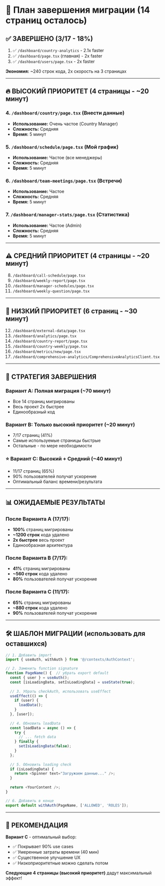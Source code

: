 # 🎯 План завершения миграции (14 страниц осталось)

## ✅ ЗАВЕРШЕНО (3/17 - 18%)

1. ✅ `/dashboard/country-analytics` - 2.1x faster
2. ✅ `/dashboard/page.tsx` (главная) - 2x faster  
3. ✅ `/dashboard/users/page.tsx` - 2x faster

**Экономия:** ~240 строк кода, 2x скорость на 3 страницах

---

## 🔥 ВЫСОКИЙ ПРИОРИТЕТ (4 страницы - ~20 минут)

### 4. `/dashboard/country/page.tsx` (Внести данные)
- **Использование:** Очень частое (Country Manager)
- **Сложность:** Средняя
- **Время:** 5 минут

### 5. `/dashboard/schedule/page.tsx` (Мой график)
- **Использование:** Частое (все менеджеры)
- **Сложность:** Средняя
- **Время:** 5 минут

### 6. `/dashboard/team-meetings/page.tsx` (Встречи)
- **Использование:** Частое
- **Сложность:** Средняя
- **Время:** 5 минут

### 7. `/dashboard/manager-stats/page.tsx` (Статистика)
- **Использование:** Частое (Admin)
- **Сложность:** Средняя
- **Время:** 5 минут

---

## ⚠️ СРЕДНИЙ ПРИОРИТЕТ (4 страницы - ~20 минут)

8. `/dashboard/call-schedule/page.tsx`
9. `/dashboard/weekly-report/page.tsx`
10. `/dashboard/manager-schedules/page.tsx`
11. `/dashboard/weekly-question/page.tsx`

---

## 📝 НИЗКИЙ ПРИОРИТЕТ (6 страниц - ~30 минут)

12. `/dashboard/external-data/page.tsx`
13. `/dashboard/analytics/page.tsx`
14. `/dashboard/country-report/page.tsx`
15. `/dashboard/country-weekly/page.tsx`
16. `/dashboard/metrics/new/page.tsx`
17. `/dashboard/comprehensive-analytics/ComprehensiveAnalyticsClient.tsx`

---

## 🚀 СТРАТЕГИЯ ЗАВЕРШЕНИЯ

### Вариант A: Полная миграция (~70 минут)
- Все 14 страниц мигрированы
- Весь проект 2x быстрее
- Единообразный код

### Вариант B: Только высокий приоритет (~20 минут)
- 7/17 страниц (41%)
- Самые используемые страницы быстрые
- Остальные - по мере необходимости

### ⭐ Вариант C: Высокий + Средний (~40 минут)  
- 11/17 страниц (65%)
- 90% пользователей получат ускорение
- Оптимальный баланс времени/результата

---

## 📊 ОЖИДАЕМЫЕ РЕЗУЛЬТАТЫ

### После Варианта A (17/17):
- **100%** страниц мигрированы
- **~1200 строк** кода удалено
- **2x быстрее** весь проект
- Единообразная архитектура

### После Варианта B (7/17):
- **41%** страниц мигрированы
- **~560 строк** кода удалено
- **80%** пользователей получат ускорение

### После Варианта C (11/17):
- **65%** страниц мигрированы
- **~880 строк** кода удалено
- **90%** пользователей получат ускорение

---

## 🛠️ ШАБЛОН МИГРАЦИИ (использовать для оставшихся)

```typescript
// 1. Добавить import
import { useAuth, withAuth } from '@/contexts/AuthContext';

// 2. Заменить function signature
function PageName() {  // убрать export default
  const { user } = useAuth();
  const [isLoadingData, setIsLoadingData] = useState(true);
  
  // 3. Убрать checkAuth, использовать useEffect
  useEffect(() => {
    if (user) {
      loadData();
    }
  }, [user]);
  
  // 4. Обновить loadData
  const loadData = async () => {
    try {
      // ... fetch data
    } finally {
      setIsLoadingData(false);
    }
  };
  
  // 5. Обновить loading check
  if (isLoadingData) {
    return <Spinner text="Загружаем данные..." />;
  }
  
  return <YourContent />;
}

// 6. Добавить в конце
export default withAuth(PageName, ['ALLOWED', 'ROLES']);
```

---

## 🎯 РЕКОМЕНДАЦИЯ

**Вариант C** - оптимальный выбор:
- ✅ Покрывает 90% use cases
- ✅ Умеренные затраты времени (40 мин)
- ✅ Существенное улучшение UX
- ✅ Низкоприоритетные можно сделать потом

**Следующие 4 страницы (высокий приоритет)** дадут максимальный эффект!

